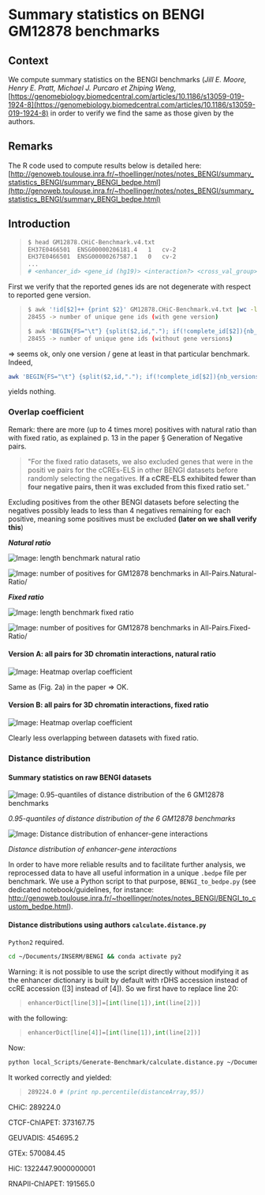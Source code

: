 

# Summary statistics on BENGI GM12878 benchmarks

## Context

We compute summary statistics on the BENGI benchmarks (*Jill E. Moore, Henry E. Pratt, Michael J. Purcaro et Zhiping Weng*, [https://genomebiology.biomedcentral.com/articles/10.1186/s13059-019-1924-8](https://genomebiology.biomedcentral.com/articles/10.1186/s13059-019-1924-8) in order to verify we find the same as those given by the authors.

## Remarks

The R code used to compute results below is detailed here: [http://genoweb.toulouse.inra.fr/~thoellinger/notes/notes_BENGI/summary_statistics_BENGI/summary_BENGI_bedpe.html](http://genoweb.toulouse.inra.fr/~thoellinger/notes/notes_BENGI/summary_statistics_BENGI/summary_BENGI_bedpe.html)

## Introduction

> ```bash
> $ head GM12878.CHiC-Benchmark.v4.txt
> EH37E0466501	ENSG00000206181.4	1 	cv-2
> EH37E0466501	ENSG00000267587.1	0 	cv-2
> ...
> # <enhancer_id> <gene_id (hg19)> <interaction?> <cross_val_group>
> ```

First we verify that the reported genes ids are not degenerate with respect to reported gene version. 

> ```bash
> $ awk '!id[$2]++ {print $2}' GM12878.CHiC-Benchmark.v4.txt |wc -l
> 28455 -> number of unique gene ids (with gene version)
> ```
>
> ```bash
> $ awk 'BEGIN{FS="\t"} {split($2,id,"."); if(!complete_id[$2]){nb_versions[id[1]]++}; complete_id[$2]++} END{for(u in nb_versions){print u, nb_versions[u]}}' GM12878.CHiC-Benchmark.v4.txt |wc -l
> 28455 -> number of unique gene ids (without gene versions)
> ```

=> seems ok, only one version / gene at least in that particular benchmark. Indeed, 

```bash
awk 'BEGIN{FS="\t"} {split($2,id,"."); if(!complete_id[$2]){nb_versions[id[1]]++}; complete_id[$2]++} END{for(u in nb_versions){if(nb_versions[u]>1){print u, nb_versions[u]}}}' GM12878.CHiC-Benchmark.v4.txt
```

yields nothing.

### Overlap coefficient

Remark: there are more (up to 4 times more) positives with natural ratio than with fixed ratio, as explained p. 13 in the paper § Generation of Negative pairs.

> "For the fixed ratio datasets, we also excluded genes that were in the positi	ve pairs for the cCREs-ELS in other BENGI datasets before randomly selecting the negatives. **If a cCRE-ELS exhibited fewer than four negative pairs, then it was excluded from this fixed ratio set.**"

Excluding positives from the other BENGI datasets before selecting the negatives possibly leads to less than 4 negatives remaining for each positive, meaning some positives must be excluded **(later on we shall verify this**)

***Natural ratio***

![Image: length benchmark natural ratio](length_benchmarks_GM12878_all_pairs_natural_ratio.png)

![Image: number of positives for GM12878 benchmarks in `All-Pairs.Natural-Ratio/`](nb_positives_all_pairs_natural_ratio.png)

***Fixed ratio***

![Image: length benchmark fixed ratio](length_benchmarks_GM12878_all_pairs_fixed_ratio.png)

![Image: number of positives for GM12878 benchmarks in `All-Pairs.Fixed-Ratio/`](nb_positives_all_pairs_fixed_ratio.png)

#### Version A: all pairs for 3D chromatin interactions, natural ratio

![Image: Heatmap overlap coefficient](expA_all_pairs_natural_ratio.png)

Same as (Fig. 2a) in the paper => OK.

#### Version B: all pairs for 3D chromatin interactions, fixed ratio

![Image: Heatmap overlap coefficient](expA_all_pairs_fixed_ratio.png)

Clearly less overlapping between datasets with fixed ratio.

### Distance distribution

#### Summary statistics on raw BENGI datasets

![Image: 0.95-quantiles of distance distribution of the 6 GM12878 benchmarks](95_percentiles_V1.png)

*0.95-quantiles of distance distribution of the 6 GM12878 benchmarks*

![Image: Distance distribution of enhancer-gene interactions](distancesV1.png)

*Distance distribution of enhancer-gene interactions*

In order to have more reliable results and to facilitate further analysis, we reprocessed data to have all useful information in a unique `.bedpe` file per benchmark. We use a Python script to that purpose, `BENGI_to_bedpe.py` (see dedicated notebook/guidelines, for instance: http://genoweb.toulouse.inra.fr/~thoellinger/notes/notes_BENGI/BENGI_to_custom_bedpe.html).

#### Distance distributions using authors `calculate.distance.py`

`Python2` required.

```bash
cd ~/Documents/INSERM/BENGI && conda activate py2
```

Warning: it is not possible to use the script directly without modifying it as the enhancer dictionary is built by default with rDHS accession instead of ccRE accession ([3] instead of [4]). So we first have to replace line 20:

> ```python
> enhancerDict[line[3]]=[int(line[1]),int(line[2])]
> ```

with the following:

> ```python
> enhancerDict[line[4]]=[int(line[1]),int(line[2])]
> ```

Now:

```bash
python local_Scripts/Generate-Benchmark/calculate.distance.py ~/Documents/INSERM/BENGI/Benchmark/Annotations/GENCODEv19-TSSs.bed ~/Documents/INSERM/BENGI/Benchmark/Annotations/hg19-cCREs.bed ~/Documents/INSERM/BENGI/Benchmark/All-Pairs.Natural-Ratio/GM12878.CHiC-Benchmark.v3.txt ~/Documents/INSERM/BENGI/Benchmark/All-Pairs.Natural-Ratio/GM12878.CHiC-Benchmark.v3.distances.txt
```

It worked correctly and yielded:

> ```bash
> 289224.0 # (print np.percentile(distanceArray,95))
> ```

CHiC: 289224.0

CTCF-ChIAPET: 373167.75

GEUVADIS: 454695.2

GTEx: 570084.45

HiC: 1322447.9000000001

RNAPII-ChIAPET: 191565.0

